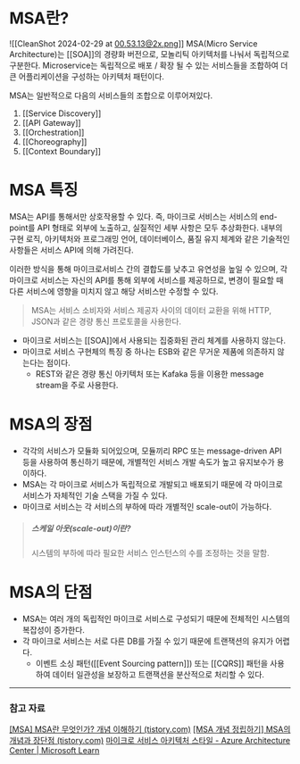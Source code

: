 # MSA란?
![[CleanShot 2024-02-29 at 00.53.13@2x.png]]
MSA(Micro Service Architecture)는 [[SOA]]의 경량화 버전으로, 모놀리틱 아키텍처를 나눠서 독립적으로 구분한다. Microservice는 독립적으로 배포 / 확장 될 수 있는 서비스들을 조합하여 더 큰 어플리케이션을 구성하는 아키텍처 패턴이다.

MSA는 일반적으로 다음의 서비스들의 조합으로 이루어져있다.
1. [[Service Discovery]]
2. [[API Gateway]]
3. [[Orchestration]]
4. [[Choreography]]
5. [[Context Boundary]]

# MSA 특징
MSA는 API를 통해서만 상호작용할 수 있다. 즉, 마이크로 서비스는 서비스의 end-point를 API 형태로 외부에 노출하고, 실질적인 세부 사항은 모두 추상화한다.
내부의 구현 로직, 아키텍처와 프로그래밍 언어, 데이터베이스, 품질 유지 체계와 같은 기술적인 사항들은 서비스 API에 의해 가려진다.

이러한 방식을 통해 마이크로서비스 간의 결합도를 낮추고 유연성을 높일 수 있으며, 각 마이크로 서비스는 자신의 API를 통해 외부에 서비스를 제공하므로, 변경이 필요할 때 다른 서비스에 영향을 미치지 않고 해당 서비스만 수정할 수 있다.
>MSA는 서비스 소비자와 서비스 제공자 사이의 데이터 교환을 위해 HTTP, JSON과 같은 경량 통신 프로토콜을 사용한다.

- 마이크로 서비스는 [[SOA]]에서 사용되는 집중화된 관리 체계를 사용하지 않는다.
- 마이크로 서비스 구현체의 특징 중 하나는 ESB와 같은 무거운 제품에 의존하지 않는다는 점이다.
	- REST와 같은 경량 통신 아키텍처 또는 Kafaka 등을 이용한 message stream을 주로 사용한다.
# MSA의 장점
- 각각의 서비스가 모듈화 되어있으며, 모듈끼리 RPC 또는 message-driven API 등을 사용하여 통신하기 때문에, 개별적인 서비스 개발 속도가 높고 유지보수가 용이하다.
- MSA는 각 마이크로 서비스가 독립적으로 개발되고 배포되기 때문에 각 마이크로 서비스가 자체적인 기술 스택을 가질 수 있다.
- 마이크로 서비스는 각 서비스의 부하에 따라 개별적인 scale-out이 가능하다.
>##### 스케일 아웃(scale-out)이란?
>시스템의 부하에 따라 필요한 서비스 인스턴스의 수를 조정하는 것을 말함.
# MSA의 단점
- MSA는 여러 개의 독립적인 마이크로 서비스로 구성되기 때문에 전체적인 시스템의 복잡성이 증가한다.
- 각 마이크로 서비스는 서로 다른 DB를 가질 수 있기 때문에 트랜잭션의 유지가 어렵다.
	- 이벤트 소싱 패턴([[Event Sourcing pattern]]) 또는 [[CQRS]] 패턴을 사용하여 데이터 일관성을 보장하고 트랜잭션을 분산적으로 처리할 수 있다.

---
### 참고 자료
[[MSA] MSA란 무엇인가? 개념 이해하기 (tistory.com)](https://wooaoe.tistory.com/57)
[[MSA 개념 정립하기] MSA의 개념과 장단점 (tistory.com)](https://waspro.tistory.com/429)
[마이크로 서비스 아키텍처 스타일 - Azure Architecture Center | Microsoft Learn](https://learn.microsoft.com/ko-kr/azure/architecture/guide/architecture-styles/microservices)
